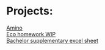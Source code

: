 # Projects:

[Amino](https://lilayah.github.io/amino) <br>
[Eco homework WIP](https://lilayah.github.io/TSM_hw2.html) <br>
[Bachelor supplementary excel sheet]()
